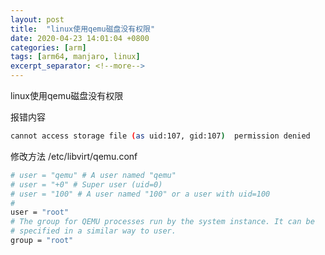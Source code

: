 ```yaml
---
layout: post
title:  "linux使用qemu磁盘没有权限"
date: 2020-04-23 14:01:04 +0800
categories: [arm]
tags: [arm64, manjaro, linux]
excerpt_separator: <!--more-->
---
```

linux使用qemu磁盘没有权限
<!--more-->

报错内容
```bash
cannot access storage file (as uid:107, gid:107)  permission denied
```

修改方法
/etc/libvirt/qemu.conf
```bash
# user = "qemu" # A user named "qemu"
# user = "+0" # Super user (uid=0)
# user = "100" # A user named "100" or a user with uid=100
#
user = "root"
# The group for QEMU processes run by the system instance. It can be
# specified in a similar way to user.
group = "root"
```